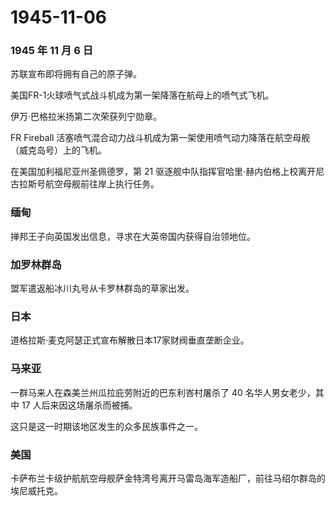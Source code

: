 # 1945-11-06

### 1945 年 11 月 6 日

苏联宣布即将拥有自己的原子弹。

美国FR-1火球喷气式战斗机成为第一架降落在航母上的喷气式飞机。

伊万·巴格拉米扬第二次荣获列宁勋章。

FR Fireball
活塞喷气混合动力战斗机成为第一架使用喷气动力降落在航空母舰（威克岛号）上的飞机。

在美国加利福尼亚州圣佩德罗，第 21
驱逐舰中队指挥官哈里·赫内伯格上校离开尼古拉斯号航空母舰前往岸上执行任务。

### 缅甸

掸邦王子向英国发出信息，寻求在大英帝国内获得自治领地位。

### 加罗林群岛

盟军遣返船冰川丸号从卡罗林群岛的草家出发。

### 日本

道格拉斯·麦克阿瑟正式宣布解散日本17家财阀垂直垄断企业。

### 马来亚

一群马来人在森美兰州瓜拉庇劳附近的巴东利峇村屠杀了 40
名华人男女老少，其中 17 人后来因这场屠杀而被捕。

这只是这一时期该地区发生的众多民族事件之一。

### 美国

卡萨布兰卡级护航航空母舰萨金特湾号离开马雷岛海军造船厂，前往马绍尔群岛的埃尼威托克。